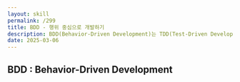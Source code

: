 ```yaml
---
layout: skill
permalink: /299
title: BDD - 행위 중심으로 개발하기
description: BDD(Behavior-Driven Development)는 TDD(Test-Driven Development)를 확장한 개발 방법론입니다.
date: 2025-03-06
---
```



## BDD : Behavior-Driven Development


